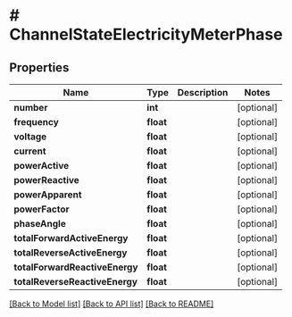 # # ChannelStateElectricityMeterPhase

## Properties

Name | Type | Description | Notes
------------ | ------------- | ------------- | -------------
**number** | **int** |  | [optional]
**frequency** | **float** |  | [optional]
**voltage** | **float** |  | [optional]
**current** | **float** |  | [optional]
**powerActive** | **float** |  | [optional]
**powerReactive** | **float** |  | [optional]
**powerApparent** | **float** |  | [optional]
**powerFactor** | **float** |  | [optional]
**phaseAngle** | **float** |  | [optional]
**totalForwardActiveEnergy** | **float** |  | [optional]
**totalReverseActiveEnergy** | **float** |  | [optional]
**totalForwardReactiveEnergy** | **float** |  | [optional]
**totalReverseReactiveEnergy** | **float** |  | [optional]

[[Back to Model list]](../../README.md#models) [[Back to API list]](../../README.md#endpoints) [[Back to README]](../../README.md)
